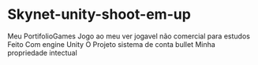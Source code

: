 # Skynet-unity-shoot-em-up
Meu PortifolioGames
 Jogo ao meu ver jogavel não comercial
 para estudos
  Feito Com engine Unity
   O Projeto sistema  de  conta bullet  Minha propriedade intectual
